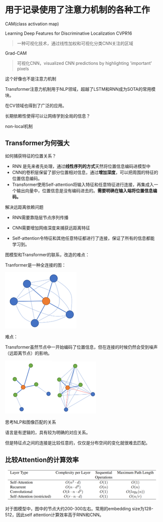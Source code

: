 # 用于记录使用了注意力机制的各种工作



CAM(class activation map)



Learning Deep Features for Discriminative Localization CVPR16

> 一种可视化技术，通过线性加权和可视化分类CNN关注的区域



Grad-CAM

> 可视化CNN，visualized CNN predictions by highlighting 'important' pixels

这个好像也不是注意力机制



Transformer注意力机制用于NLP领域，超越了LSTM和RNN成为SOTA的常用模块。

在CV领域也得到了广泛的应用。

长期依赖性使得可以让网络学到全局的信息？

non-local机制



## Transformer为何强大

如何捕获特征的位置关系？

- RNN 是先来者先处理，通过**线性序列的方式**天然将位置信息编码进模型中
- CNN的卷积层保留了部分位置相对信息，通过**增加深度**，可以把周围的特征的位置信息编码。
- Transformer使用Self-attention将输入特征和任意特征进行连接，再集成入一个输出向量中，位置信息是没有编码进去的。**需要明确在输入端将位置信息编码。**

解决远距离依赖问题

- RNN需要靠隐层节点序列传播

- CNN需要增加网络深度来捕获远距离特征
- Self-attention令特征和其他任意特征都进行了连接，保证了所有的信息都能学习到。

图模型和Transformer的联系，改造的难点：

Tranformer是一种全连接的图：

<img src="image-20210303214303143.png" alt="image-20210303214303143" style="zoom:25%;" />

难点：

Transformer虽然节点中一开始编码了位置信息，但在连接的时候仍然会受到噪声（远距离节点）的影响。

<img src="image-20210303215430150.png" alt="image-20210303215430150" style="zoom:25%;" /><img src="image-20210303215240755.png" alt="image-20210303215240755" style="zoom:25%;" />



思考NLP和图像匹配的关系



语言是有逻辑的，具有较为明确的对应关系。

但是特征点之间的连接是比较任意的，仅仅是分布空间的变化就很难去匹配。





## 比较Attention的计算效率

![image-20210304104955316](image2.png)

对于图模型中，图中的节点大约200-300左右。常用的embedding size为128-512，因此self attention计算效率高于RNN和CNN。